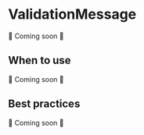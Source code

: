 # ValidationMessage

📝 Coming soon 🐬

## When to use

📝 Coming soon 🐬

## Best practices

📝 Coming soon 🐬
